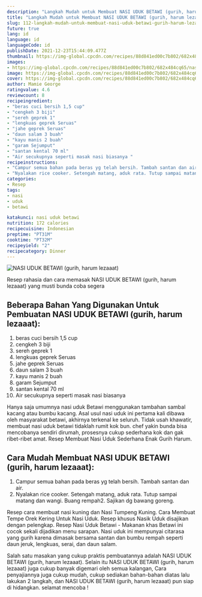 ```yaml
---
description: "Langkah Mudah untuk Membuat NASI UDUK BETAWI (gurih, harum lezaaat), Bikin Ngiler"
title: "Langkah Mudah untuk Membuat NASI UDUK BETAWI (gurih, harum lezaaat), Bikin Ngiler"
slug: 112-langkah-mudah-untuk-membuat-nasi-uduk-betawi-gurih-harum-lezaaat-bikin-ngiler
future: true
lang: id
language: id
languageCode: id
publishDate: 2021-12-23T15:44:09.477Z 
thumbnail: https://img-global.cpcdn.com/recipes/88d841ed00c7b802/682x484cq65/nasi-uduk-betawi-gurih-harum-lezaaat-foto-resep-utama.png
images:
- https://img-global.cpcdn.com/recipes/88d841ed00c7b802/682x484cq65/nasi-uduk-betawi-gurih-harum-lezaaat-foto-resep-utama.png
image: https://img-global.cpcdn.com/recipes/88d841ed00c7b802/682x484cq65/nasi-uduk-betawi-gurih-harum-lezaaat-foto-resep-utama.png
cover: https://img-global.cpcdn.com/recipes/88d841ed00c7b802/682x484cq65/nasi-uduk-betawi-gurih-harum-lezaaat-foto-resep-utama.png
author: Mamie George
ratingvalue: 4.6
reviewcount: 8
recipeingredient:
- "beras cuci bersih 1,5 cup"
- "cengkeh 3 biji"
- "sereh geprek 1"
- "lengkuas geprek Seruas"
- "jahe geprek Seruas"
- "daun salam 3 buah"
- "kayu manis 2 buah"
- "garam Sejumput"
- "santan kental 70 ml"
- "Air secukupnya seperti masak nasi biasanya "
recipeinstructions:
- "Campur semua bahan pada beras yg telah bersih. Tambah santan dan air."
- "Nyalakan rice cooker. Setengah matang, aduk rata. Tutup sampai matang dan wangi. Buang rempah2. Sajikan dg bawang goreng."
categories:
- Resep
tags:
- nasi
- uduk
- betawi

katakunci: nasi uduk betawi 
nutrition: 172 calories
recipecuisine: Indonesian
preptime: "PT31M"
cooktime: "PT32M"
recipeyield: "2"
recipecategory: Dinner
---
```



![NASI UDUK BETAWI (gurih, harum lezaaat)](https://img-global.cpcdn.com/recipes/88d841ed00c7b802/682x484cq65/nasi-uduk-betawi-gurih-harum-lezaaat-foto-resep-utama.png)

Resep rahasia dan cara memasak  NASI UDUK BETAWI (gurih, harum lezaaat) yang musti bunda coba segera

<!--inarticleads1-->

## Beberapa Bahan Yang Digunakan Untuk Pembuatan NASI UDUK BETAWI (gurih, harum lezaaat):

1. beras cuci bersih 1,5 cup
1. cengkeh 3 biji
1. sereh geprek 1
1. lengkuas geprek Seruas
1. jahe geprek Seruas
1. daun salam 3 buah
1. kayu manis 2 buah
1. garam Sejumput
1. santan kental 70 ml
1. Air secukupnya seperti masak nasi biasanya 

Hanya saja umumnya nasi uduk Betawi menggunakan tambahan sambal kacang atau bumbu kacang. Asal usul nasi uduk ini pertama kali dibawa oleh masyarakat betawi, akhirnya terkenal ke seluruh. Tidak usah khawatir, membuat nasi uduk betawi tidaklah rumit kok bun. chef yakin bunda bisa mencobanya sendiri dirumah, prosesnya cukup sederhana kok dan gak ribet-ribet amat. Resep Membuat Nasi Uduk Sederhana Enak Gurih Harum. 

<!--inarticleads2-->

## Cara Mudah Membuat NASI UDUK BETAWI (gurih, harum lezaaat):

1. Campur semua bahan pada beras yg telah bersih. Tambah santan dan air.
1. Nyalakan rice cooker. Setengah matang, aduk rata. Tutup sampai matang dan wangi. Buang rempah2. Sajikan dg bawang goreng.


Resep cara membuat nasi kuning dan Nasi Tumpeng Kuning. Cara Membuat Tempe Orek Kering Untuk Nasi Uduk. Resep khusus Nasik Uduk disajikan dengan pelengkap. Resep Nasi Uduk Betawi - Makanan khas Betawi ini cocok sekali dijadikan menu sarapan. Nasi uduk ini mempunyai citarasa yang gurih karena dimasak bersama santan dan bumbu rempah seperti daun jeruk, lengkuas, serai, dan daun salam. 

Salah satu masakan yang cukup praktis pembuatannya adalah  NASI UDUK BETAWI (gurih, harum lezaaat). Selain itu  NASI UDUK BETAWI (gurih, harum lezaaat)  juga cukup banyak digemari oleh semua kalangan, Cara penyajiannya juga cukup mudah, cukup sediakan bahan-bahan diatas lalu lakukan 2 langkah, dan  NASI UDUK BETAWI (gurih, harum lezaaat)  pun siap di hidangkan. selamat mencoba !
